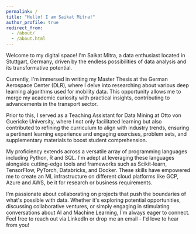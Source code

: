 ```yaml
---
permalink: /
title: "Hello! I am Saikat Mitra!"
author_profile: true
redirect_from: 
  - /about/
  - /about.html
---
```





Welcome to my digital space! I'm Saikat Mitra, a data enthusiast located in Stuttgart, Germany, driven by the endless possibilities of data analysis and its transformative potential.

Currently, I'm immersed in writing my Master Thesis at the German Aerospace Center (DLR), where I delve into researching about various deep learning algorithms used for mobility data. This opportunity allows me to merge my academic curiosity with practical insights, contributing to advancements in the transport sector.

Prior to this, I served as a Teaching Assistant for Data Mining at Otto von Guericke University, where I not only facilitated learning but also contributed to refining the curriculum to align with industry trends, ensuring a pertinent learning experience and engaging exercises, problem sets, and supplementary materials to boost student comprehension.

My proficiency extends across a versatile array of programming languages including Python, R and SQL. I'm adept at leveraging these languages alongside cutting-edge tools and frameworks such as Scikit-learn, TensorFlow, PyTorch, Databricks, and Docker. These skills have empowered me to create an ML infrastructure on different cloud platforms like GCP, Azure and AWS, be it for research or business requirements.

I'm passionate about collaborating on projects that push the boundaries of what's possible with data. Whether it's exploring potential opportunities, discussing collaborative ventures, or simply engaging in stimulating conversations about AI and Machine Learning, I'm always eager to connect. Feel free to reach out via LinkedIn or drop me an email - I'd love to hear from you!